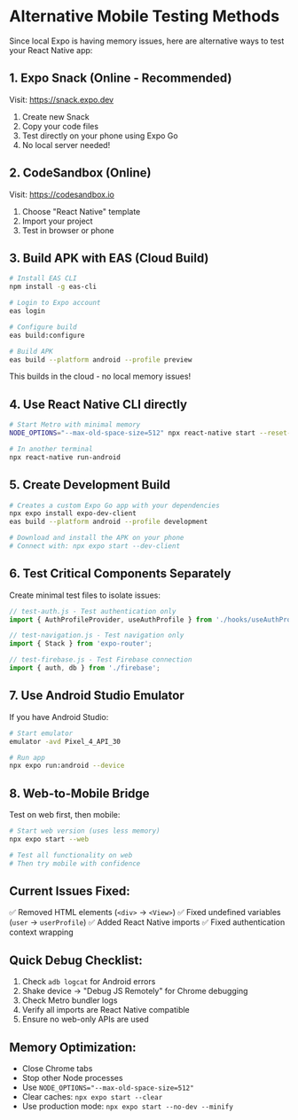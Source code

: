# Alternative Mobile Testing Methods

Since local Expo is having memory issues, here are alternative ways to test your React Native app:

## 1. Expo Snack (Online - Recommended)
Visit: https://snack.expo.dev

1. Create new Snack
2. Copy your code files
3. Test directly on your phone using Expo Go
4. No local server needed!

## 2. CodeSandbox (Online)
Visit: https://codesandbox.io

1. Choose "React Native" template
2. Import your project
3. Test in browser or phone

## 3. Build APK with EAS (Cloud Build)
```bash
# Install EAS CLI
npm install -g eas-cli

# Login to Expo account
eas login

# Configure build
eas build:configure

# Build APK
eas build --platform android --profile preview
```

This builds in the cloud - no local memory issues!

## 4. Use React Native CLI directly
```bash
# Start Metro with minimal memory
NODE_OPTIONS="--max-old-space-size=512" npx react-native start --reset-cache

# In another terminal
npx react-native run-android
```

## 5. Create Development Build
```bash
# Creates a custom Expo Go app with your dependencies
npx expo install expo-dev-client
eas build --platform android --profile development

# Download and install the APK on your phone
# Connect with: npx expo start --dev-client
```

## 6. Test Critical Components Separately

Create minimal test files to isolate issues:

```javascript
// test-auth.js - Test authentication only
import { AuthProfileProvider, useAuthProfile } from './hooks/useAuthProfile';

// test-navigation.js - Test navigation only
import { Stack } from 'expo-router';

// test-firebase.js - Test Firebase connection
import { auth, db } from './firebase';
```

## 7. Use Android Studio Emulator
If you have Android Studio:
```bash
# Start emulator
emulator -avd Pixel_4_API_30

# Run app
npx expo run:android --device
```

## 8. Web-to-Mobile Bridge
Test on web first, then mobile:
```bash
# Start web version (uses less memory)
npx expo start --web

# Test all functionality on web
# Then try mobile with confidence
```

## Current Issues Fixed:
✅ Removed HTML elements (`<div>` → `<View>`)
✅ Fixed undefined variables (`user` → `userProfile`)
✅ Added React Native imports
✅ Fixed authentication context wrapping

## Quick Debug Checklist:
1. Check `adb logcat` for Android errors
2. Shake device → "Debug JS Remotely" for Chrome debugging
3. Check Metro bundler logs
4. Verify all imports are React Native compatible
5. Ensure no web-only APIs are used

## Memory Optimization:
- Close Chrome tabs
- Stop other Node processes
- Use `NODE_OPTIONS="--max-old-space-size=512"`
- Clear caches: `npx expo start --clear`
- Use production mode: `npx expo start --no-dev --minify`